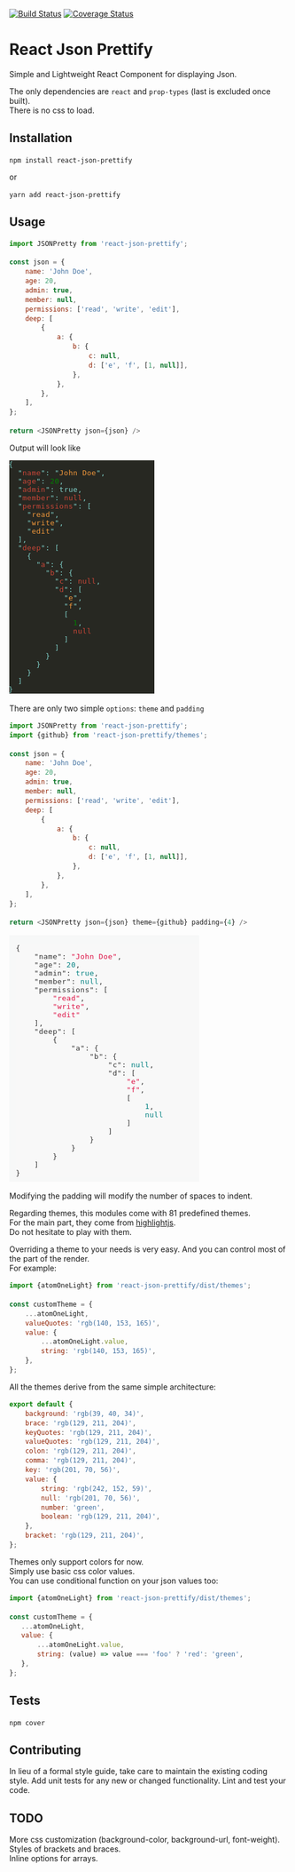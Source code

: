 [![Build Status](https://travis-ci.org/GuillaumeCisco/react-json-prettify.svg?branch=master)](https://travis-ci.org/GuillaumeCisco/react-json-prettify)
[![Coverage Status](https://coveralls.io/repos/github/GuillaumeCisco/react-json-prettify/badge.svg?branch=master)](https://coveralls.io/github/GuillaumeCisco/react-json-prettify?branch=master)

React Json Prettify
=========

Simple and Lightweight React Component for displaying Json.

The only dependencies are `react` and `prop-types` (last is excluded once built).  
There is no css to load.

## Installation

  `npm install react-json-prettify`
  
  or
  
  `yarn add react-json-prettify`

## Usage

```javascript
import JSONPretty from 'react-json-prettify';

const json = {
    name: 'John Doe',
    age: 20,
    admin: true,
    member: null,
    permissions: ['read', 'write', 'edit'],
    deep: [
        {
            a: {
                b: {
                    c: null,
                    d: ['e', 'f', [1, null]],
                },
            },
        },
    ],
};
    
return <JSONPretty json={json} />
```
  
  
  Output will look like
  
  ![](assets/demo.png)


There are only two simple `options`: `theme` and `padding`

```javascript
import JSONPretty from 'react-json-prettify';
import {github} from 'react-json-prettify/themes';

const json = {
    name: 'John Doe',
    age: 20,
    admin: true,
    member: null,
    permissions: ['read', 'write', 'edit'],
    deep: [
        {
            a: {
                b: {
                    c: null,
                    d: ['e', 'f', [1, null]],
                },
            },
        },
    ],
};
    
return <JSONPretty json={json} theme={github} padding={4} />
```

  ![](assets/demo2.png)

Modifying the padding will modify the number of spaces to indent.

Regarding themes, this modules come with 81 predefined themes.  
For the main part, they come from [highlightjs](https://highlightjs.org/static/demo/).  
Do not hesitate to play with them.

Overriding a theme to your needs is very easy. And you can control most of the part of the render.  
For example:

```javascript
import {atomOneLight} from 'react-json-prettify/dist/themes';

const customTheme = {
    ...atomOneLight,
    valueQuotes: 'rgb(140, 153, 165)',
    value: {
        ...atomOneLight.value,
        string: 'rgb(140, 153, 165)',
    },
};
```

All the themes derive from the same simple architecture:

```javascript
export default {
    background: 'rgb(39, 40, 34)',
    brace: 'rgb(129, 211, 204)',
    keyQuotes: 'rgb(129, 211, 204)',
    valueQuotes: 'rgb(129, 211, 204)',
    colon: 'rgb(129, 211, 204)',
    comma: 'rgb(129, 211, 204)',
    key: 'rgb(201, 70, 56)',
    value: {
        string: 'rgb(242, 152, 59)',
        null: 'rgb(201, 70, 56)',
        number: 'green',
        boolean: 'rgb(129, 211, 204)',
    },
    bracket: 'rgb(129, 211, 204)',
};

```

Themes only support colors for now.  
Simply use basic css color values.  
You can use conditional function on your json values too:
 
 ```javascript
 import {atomOneLight} from 'react-json-prettify/dist/themes';

const customTheme = {
    ...atomOneLight,
    value: {
        ...atomOneLight.value,
        string: (value) => value === 'foo' ? 'red': 'green',
    },
};
 ```

## Tests

`npm cover`

## Contributing

In lieu of a formal style guide, take care to maintain the existing coding style. Add unit tests for any new or changed functionality. Lint and test your code.

## TODO

More css customization (background-color, background-url, font-weight).  
Styles of brackets and braces.  
Inline options for arrays.